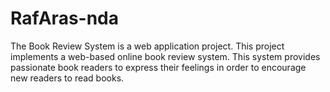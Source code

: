 # RafAras-nda
The Book Review System is a web application project. This project implements a web-based online book review system. This system provides passionate book readers to express their feelings in order to encourage new readers to read books.
